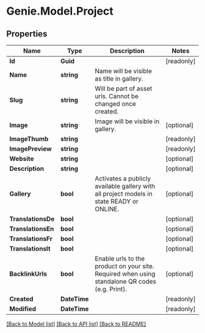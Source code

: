 # Genie.Model.Project

## Properties

Name | Type | Description | Notes
------------ | ------------- | ------------- | -------------
**Id** | **Guid** |  | [readonly] 
**Name** | **string** | Name will be visible as title in gallery. | 
**Slug** | **string** | Will be part of asset urls. Cannot be changed once created. | 
**Image** | **string** | Image will be visible in gallery. | [optional] 
**ImageThumb** | **string** |  | [readonly] 
**ImagePreview** | **string** |  | [readonly] 
**Website** | **string** |  | [optional] 
**Description** | **string** |  | [optional] 
**Gallery** | **bool** | Activates a publicly available gallery with all project models in state READY or ONLINE. | [optional] 
**TranslationsDe** | **bool** |  | [optional] 
**TranslationsEn** | **bool** |  | [optional] 
**TranslationsFr** | **bool** |  | [optional] 
**TranslationsIt** | **bool** |  | [optional] 
**BacklinkUrls** | **bool** | Enable urls to the product on your site. Required when using standalone QR codes (e.g. Print). | [optional] 
**Created** | **DateTime** |  | [readonly] 
**Modified** | **DateTime** |  | [readonly] 

[[Back to Model list]](../README.md#documentation-for-models) [[Back to API list]](../README.md#documentation-for-api-endpoints) [[Back to README]](../README.md)

